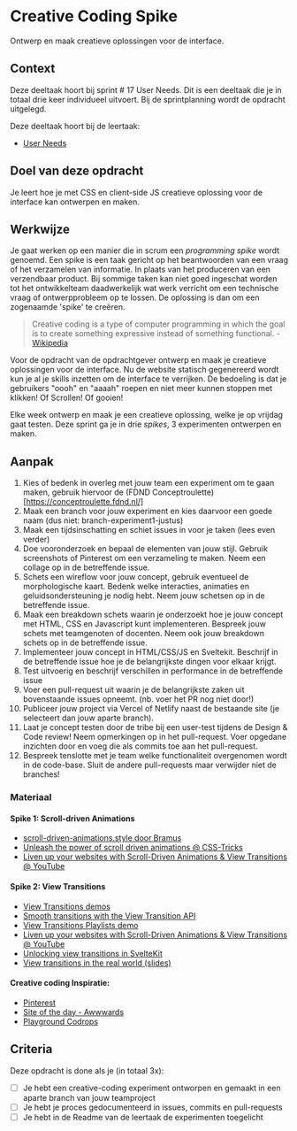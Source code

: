 
# Creative Coding Spike

Ontwerp en maak creatieve oplossingen voor de interface.

## Context

Deze deeltaak hoort bij sprint # 17 User Needs. Dit is een deeltaak die je in totaal drie keer individueel uitvoert. Bij de sprintplanning wordt de opdracht uitgelegd.

Deze deeltaak hoort bij de leertaak:
- [User Needs](./INSTRUCTIONS.md)

## Doel van deze opdracht

Je leert hoe je met CSS en client-side JS creatieve oplossing voor de interface kan ontwerpen en maken.

## Werkwijze

Je gaat werken op een manier die in scrum een *programming spike* wordt genoemd. Een spike is een taak gericht op het beantwoorden van een vraag of het verzamelen van informatie. In plaats van het produceren van een verzendbaar product. Bij sommige taken kan niet goed ingeschat worden tot het ontwikkelteam daadwerkelijk wat werk verricht om een technische vraag of ontwerpprobleem op te lossen. De oplossing is dan om een zogenaamde 'spike' te creëren.

> Creative coding is a type of computer programming in which the goal is to create something expressive instead of something functional. - [Wikipedia](https://en.wikipedia.org/wiki/Creative_coding)

Voor de opdracht van de opdrachtgever ontwerp en maak je creatieve oplossingen voor de interface. Nu de website statisch gegenereerd wordt kun je al je skills inzetten om de interface te verrijken. De bedoeling is dat je gebruikers "oooh" en "aaaah" roepen en niet meer kunnen stoppen met klikken! Of Scrollen! Of gooien!

Elke week ontwerp en maak je een creatieve oplossing, welke je op vrijdag gaat testen. Deze sprint ga je in drie *spikes*, 3 experimenten ontwerpen en maken.

## Aanpak

1. Kies of bedenk in overleg met jouw team een experiment om te gaan maken, gebruik hiervoor de (FDND Conceptroulette)[https://conceptroulette.fdnd.nl/]
2. Maak een branch voor jouw experiment en kies daarvoor een goede naam (dus niet: branch-experiment1-justus)
3. Maak een tijdsinschatting en schiet issues in voor je taken (lees even verder)
4. Doe vooronderzoek en bepaal de elementen van jouw stijl. Gebruik screenshots of Pinterest om een verzameling te maken. Neem een collage op in de betreffende issue.
5. Schets een wireflow voor jouw concept, gebruik eventueel de morphologische kaart. Bedenk welke interacties, animaties en geluidsondersteuning je nodig hebt. Neem jouw schetsen op in de betreffende issue.
6. Maak een breakdown schets waarin je onderzoekt hoe je jouw concept met HTML, CSS en Javascript kunt implementeren. Bespreek jouw schets met teamgenoten of docenten. Neem ook jouw breakdown schets op in de betreffende issue.
7. Implementeer jouw concept in HTML/CSS/JS en Sveltekit. Beschrijf in de betreffende issue hoe je de belangrijkste dingen voor elkaar krijgt.
8. Test uitvoerig en beschrijf verschillen in performance in de betreffende issue
9. Voer een pull-request uit waarin je de belangrijkste zaken uit bovenstaande issues opneemt. (nb. voer het PR nog niet door!)
10. Publiceer jouw project via Vercel of Netlify naast de bestaande site (je selecteert dan jouw aparte branch).
11. Laat je concept testen door de tribe bij een user-test tijdens de Design & Code review! Neem opmerkingen op in het pull-request. Voer opgedane inzichten door en voeg die als commits toe aan het pull-request.
13. Bespreek tenslotte met je team welke functionaliteit overgenomen wordt in de code-base. Sluit de andere pull-requests maar verwijder niet de branches!

### Materiaal

#### Spike 1: Scroll-driven Animations

- [scroll-driven-animations.style door Bramus](https://scroll-driven-animations.style/)
- [Unleash the power of scroll driven animations @ CSS-Tricks](https://css-tricks.com/unleash-the-power-of-scroll-driven-animations/)
- [Liven up your websites with Scroll-Driven Animations & View Transitions @ YouTube](https://www.youtube.com/watch?v=nFbuXdEU-oA)

#### Spike 2: View Transitions

- [View Transitions demos](https://view-transitions.chrome.dev/)
- [Smooth transitions with the View Transition API](https://developer.chrome.com/docs/web-platform/view-transitions/)
- [View Transitions Playlists demo](https://live-transitions.pages.dev/)
- [Liven up your websites with Scroll-Driven Animations & View Transitions @ YouTube](https://www.youtube.com/watch?v=nFbuXdEU-oA)
- [Unlocking view transitions in SvelteKit](https://svelte.dev/blog/view-transitions)
- [View transitions in the real world (slides)](https://view-transitions-irl.netlify.app/)

#### Creative coding Inspiratie:

- [Pinterest](https://www.pinterest.com/)
- [Site of the day - Awwwards](https://www.awwwards.com/websites/)
- [Playground Codrops](https://tympanus.net/codrops/category/playground/)

## Criteria

Deze opdracht is done als je (in totaal 3x):

- [ ] Je hebt een creative-coding experiment ontworpen en gemaakt in een aparte branch van jouw teamproject
- [ ] Je hebt je proces gedocumenteerd in issues, commits en pull-requests
- [ ] Je hebt in de Readme van de leertaak de experimenten toegelicht
